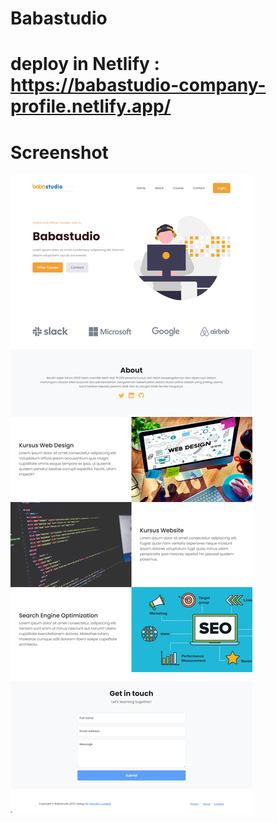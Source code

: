 
<h1>Babastudio</h1>

# deploy in Netlify : https://babastudio-company-profile.netlify.app/


# Screenshot
<img src="assets/img/babastudio.png" class="w-100" alt="img">
